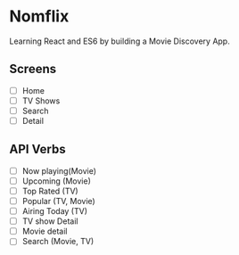 # Nomflix

Learning React and ES6 by building a Movie Discovery App.

## Screens

- [ ] Home
- [ ] TV Shows
- [ ] Search
- [ ] Detail

## API Verbs

- [ ] Now playing(Movie)
- [ ] Upcoming (Movie)
- [ ] Top Rated (TV)
- [ ] Popular (TV, Movie)
- [ ] Airing Today (TV)
- [ ] TV show Detail
- [ ] Movie detail
- [ ] Search (Movie, TV)